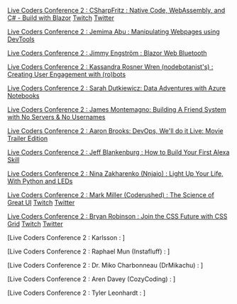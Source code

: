 [Live Coders Conference 2 : CSharpFritz : Native Code, WebAssembly, and C# - Build with Blazor](https://clips.twitch.tv/DifficultEncouragingSowThisIsSparta)
[Twitch](https://www.twitch.tv/csharpfritz)
[Twitter](https://twitter.com/csharpfritz)

[Live Coders Conference 2 : Jemima Abu : Manipulating Webpages using DevTools](https://clips.twitch.tv/CrepuscularDeterminedPrariedogShazBotstix)

[Live Coders Conference 2 : Jimmy Engström : Blazor Web Bluetooth](https://clips.twitch.tv/AdorableAlertEndiveNononoCat)

[Live Coders Conference 2 : Kassandra Rosner Wren (nodebotanist's) : Creating User Engagement with (ro)bots](https://clips.twitch.tv/TastyPrettiestCoyoteBrokeBack)

[Live Coders Conference 2 : Sarah Dutkiewicz: Data Adventures with Azure Notebooks](https://clips.twitch.tv/SwissCrepuscularGoatSoBayed)

[Live Coders Conference 2 : James Montemagno: Building A Friend System with No Servers & No Usernames](https://clips.twitch.tv/SingleObeseMacaroniDancingBanana)

[Live Coders Conference 2 : Aaron Brooks: DevOps, We'll do it Live: Movie Trailer Edition](https://clips.twitch.tv/VivaciousSavoryOilFrankerZ)

[Live Coders Conference 2 : Jeff Blankenburg : How to Build Your First Alexa Skill](https://clips.twitch.tv/GiftedSeductiveDugongSMOrc)

[Live Coders Conference 2 : Nina Zakharenko (Nnjaio) : Light Up Your Life, With Python and LEDs](https://clips.twitch.tv/SourMoistConsoleWutFace) 

[Live Coders Conference 2 : Mark Miller (Coderushed) : The Science of Great UI](https://clips.twitch.tv/PrettiestBeautifulCaterpillarTheTarFu)
[Twitch](https://www.twitch.tv/CodeRushed)
[Twitter](https://twitter.com/millermark)

[Live Coders Conference 2 : Bryan Robinson : Join the CSS Future with CSS Grid](https://clips.twitch.tv/BrightRacyMoonSquadGoals)
[Twitch](https://www.twitch.tv/bryanlrobinson)
[Twitter](https://twitter.com/brob)

[Live Coders Conference 2 : Karlsson : ]

[Live Coders Conference 2 : Raphael Mun (Instafluff) : ]

[Live Coders Conference 2 : Dr. Miko Charbonneau (DrMikachu) : ]

[Live Coders Conference 2 : Aren Davey (CozyCoding) : ]

[Live Coders Conference 2 : Tyler Leonhardt : ]


